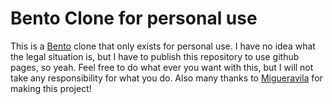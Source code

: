 
# Bento Clone for personal use

This is a [Bento](https://github.com/migueravila/Bento) clone that only exists for personal use. I have no idea what the legal situation is, but I have to publish this repository to use github pages, so yeah.
Feel free to do what ever you want with this, but I will not take any responsibility for what you do. Also many thanks to [Migueravila](https://github.com/migueravila) for making this project!
